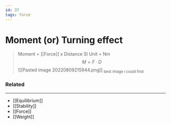```yaml
---
id: 37
tags: force
---
```

# Moment (or) Turning effect
> Moment = [[Force]] x Distance
> SI Unit = Nm
$$M = F \cdot D$$
![[Pasted image 20220809215944.png]]
<sub>best image i could find</sub>

### Related 
---
- [[Equilibrium]]
- [[Stability]]
- [[Force]]
- [[Weight]]


